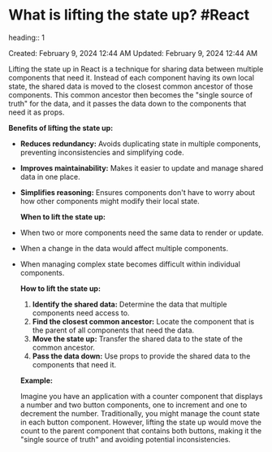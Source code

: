 # What is lifting the state up? #React 
heading:: 1

Created: February 9, 2024 12:44 AM
Updated: February 9, 2024 12:44 AM

Lifting the state up in React is a technique for sharing data between multiple components that need it. Instead of each component having its own local state, the shared data is moved to the closest common ancestor of those components. This common ancestor then becomes the "single source of truth" for the data, and it passes the data down to the components that need it as props.

**Benefits of lifting the state up:**
- **Reduces redundancy:** Avoids duplicating state in multiple components, preventing inconsistencies and simplifying code.
- **Improves maintainability:** Makes it easier to update and manage shared data in one place.
- **Simplifies reasoning:** Ensures components don't have to worry about how other components might modify their local state.
  
  **When to lift the state up:**
- When two or more components need the same data to render or update.
- When a change in the data would affect multiple components.
- When managing complex state becomes difficult within individual components.
  
  **How to lift the state up:**
  
  1. **Identify the shared data:** Determine the data that multiple components need access to.
  2. **Find the closest common ancestor:** Locate the component that is the parent of all components that need the data.
  3. **Move the state up:** Transfer the shared data to the state of the common ancestor.
  4. **Pass the data down:** Use props to provide the shared data to the components that need it.
  
  **Example:**
  
  Imagine you have an application with a counter component that displays a number and two button components, one to increment and one to decrement the number. Traditionally, you might manage the count state in each button component. However, lifting the state up would move the count to the parent component that contains both buttons, making it the "single source of truth" and avoiding potential inconsistencies.